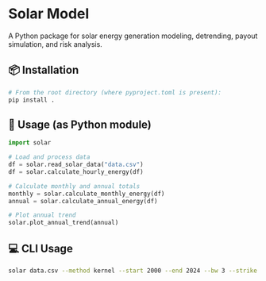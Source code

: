 
# Solar Model

A Python package for solar energy generation modeling, detrending, payout simulation, and risk analysis.

## 📦 Installation
```bash
# From the root directory (where pyproject.toml is present):
pip install .
```

## 🐍 Usage (as Python module)
```python
import solar

# Load and process data
df = solar.read_solar_data("data.csv")
df = solar.calculate_hourly_energy(df)

# Calculate monthly and annual totals
monthly = solar.calculate_monthly_energy(df)
annual = solar.calculate_annual_energy(df)

# Plot annual trend
solar.plot_annual_trend(annual)
```

## 💻 CLI Usage
```bash
solar data.csv --method kernel --start 2000 --end 2024 --bw 3 --strike 110193 --exit 100000 --ppa 5000 --blow-point 107000 --blow-factor -30
```

